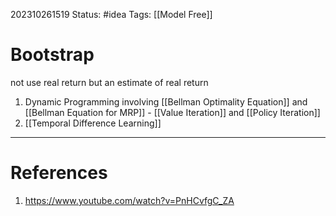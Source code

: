 202310261519
Status: #idea
Tags: [[Model Free]]

# Bootstrap

not use real return but an estimate of real return

1. Dynamic Programming involving [[Bellman Optimality Equation]] and [[Bellman Equation for MRP]] - [[Value Iteration]] and [[Policy Iteration]]
2. [[Temporal Difference Learning]] 

---
# References

1. https://www.youtube.com/watch?v=PnHCvfgC_ZA